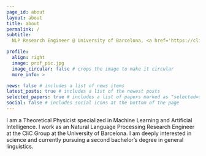 ```yaml
---
page_id: about
layout: about
title: about
permalink: /
subtitle:
  NLP Research Engineer @ University of Barcelona, <a href='https://clic.ub.edu/en/que-es-clic'</a>CLiC Group

profile:
  align: right
  image: prof_pic.jpg
  image_circular: false # crops the image to make it circular
  more_info: >

news: false # includes a list of news items
latest_posts: true # includes a list of the newest posts
selected_papers: true # includes a list of papers marked as "selected={true}"
social: false # includes social icons at the bottom of the page
---
```


I am a Theoretical Physicist specialized in Machine Learning and Artificial Intelligence.
I work as an Natural Language Processing Research Engineer at the CliC Group at the University of Barcelona.
I am deeply interested in science and currently pursuing a second bachelor’s degree in general linguistics.
